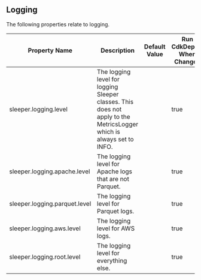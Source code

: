 ## Logging

The following properties relate to logging.

| Property Name                 | Description                                                                                                          | Default Value | Run CdkDeploy When Changed |
|-------------------------------|----------------------------------------------------------------------------------------------------------------------|---------------|----------------------------|
| sleeper.logging.level         | The logging level for logging Sleeper classes. This does not apply to the MetricsLogger which is always set to INFO. |               | true                       |
| sleeper.logging.apache.level  | The logging level for Apache logs that are not Parquet.                                                              |               | true                       |
| sleeper.logging.parquet.level | The logging level for Parquet logs.                                                                                  |               | true                       |
| sleeper.logging.aws.level     | The logging level for AWS logs.                                                                                      |               | true                       |
| sleeper.logging.root.level    | The logging level for everything else.                                                                               |               | true                       |
